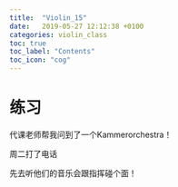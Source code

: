```yaml
---
title:  "Violin_15"
date:   2019-05-27 12:12:38 +0100
categories: violin_class
toc: true
toc_label: "Contents"
toc_icon: "cog"
---
```


# 练习

代课老师帮我问到了一个Kammerorchestra！

周二打了电话

先去听他们的音乐会跟指挥碰个面！